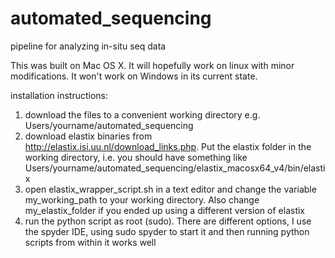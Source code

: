 # automated_sequencing
pipeline for analyzing in-situ seq data

This was built on Mac OS X. It will hopefully work on linux with minor modifications. It won't work on Windows in its current state.

installation instructions:

1. download the files to a convenient working directory e.g. Users/yourname/automated_sequencing
2. download elastix binaries from http://elastix.isi.uu.nl/download_links.php. Put the elastix folder in the working directory, i.e. you should have something like Users/yourname/automated_sequencing/elastix_macosx64_v4/bin/elastix
3. open elastix_wrapper_script.sh in a text editor and change the variable my_working_path to your working directory. Also change my_elastix_folder if you ended up using a different version of elastix
4. run the python script as root (sudo). There are different options, I use the spyder IDE, using sudo spyder to start it and then running python scripts from within it works well


